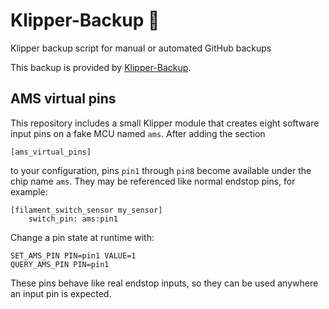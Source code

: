# Klipper-Backup 💾
Klipper backup script for manual or automated GitHub backups

This backup is provided by [Klipper-Backup](https://github.com/Staubgeborener/klipper-backup).

## AMS virtual pins

This repository includes a small Klipper module that creates eight
software input pins on a fake MCU named `ams`.  After adding the section

```
[ams_virtual_pins]
```

to your configuration, pins `pin1` through `pin8` become available under
the chip name `ams`.  They may be referenced like normal endstop pins,
for example:

```
[filament_switch_sensor my_sensor]
    switch_pin: ams:pin1
```

Change a pin state at runtime with:

```
SET_AMS_PIN PIN=pin1 VALUE=1
QUERY_AMS_PIN PIN=pin1
```

These pins behave like real endstop inputs, so they can be used anywhere
an input pin is expected.
